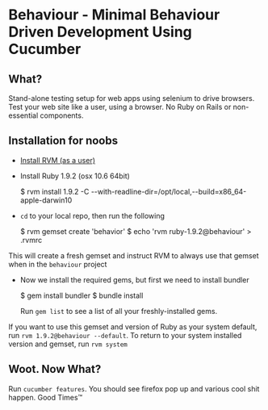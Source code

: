 # Behaviour - Minimal Behaviour Driven Development Using Cucumber #

## What? ##
Stand-alone testing setup for web apps using selenium to drive browsers. Test your web site like a user, using a browser.
No Ruby on Rails or non-essential components. 

## Installation for noobs ##

*  [Install RVM (as a user)](http://rvm.beginrescueend.com/rvm/install/)

*  Install Ruby 1.9.2 (osx 10.6 64bit)
    
      $ rvm install 1.9.2 -C --with-readline-dir=/opt/local,--build=x86_64-apple-darwin10

*  `cd` to your local repo, then run the following

      $ rvm gemset create 'behavior'
      $ echo 'rvm ruby-1.9.2@behaviour' > .rvmrc
  
  This will create a fresh gemset and instruct RVM to always use that gemset when in the `behaviour` project
  
*  Now we install the required gems, but first we need to install bundler

      $ gem install bundler
      $ bundle install
      
   Run `gem list` to see a list of all your freshly-installed gems.
   
   
If you want to use this gemset and version of Ruby as your system default, run `rvm 1.9.2@behaviour --default`. To return to your system installed version and gemset, run `rvm system`

## Woot. Now What? ##

Run `cucumber features`. You should see firefox pop up and various cool shit happen. Good Times™